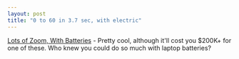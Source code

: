 ```yaml
---
layout: post
title: "0 to 60 in 3.7 sec, with electric"
---
```




<a href="http://www.nytimes.com/2003/09/19/automobiles/19ELEC.html">Lots of Zoom, With Batteries</a> - Pretty cool, although it'll cost you $200K+ for one of these. Who knew you could do so much with laptop batteries?


